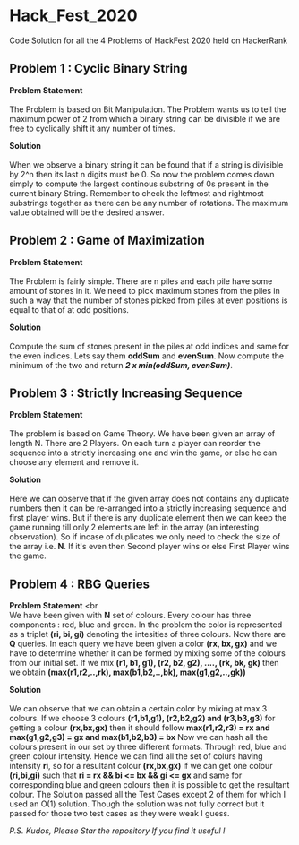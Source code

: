 # Hack_Fest_2020
Code Solution for all the 4 Problems of HackFest 2020 held on HackerRank

## Problem 1 : Cyclic Binary String

**Problem Statement** <br><br>
The Problem is based on Bit Manipulation. The Problem wants us to tell the maximum power of 2 from which a binary string can be divisible if we are free to cyclically shift it any number of times.
 
 **Solution**<br><br>
 When we observe a binary string it can be found that if a string is divisible by 2^n then its last n digits must be 0. So now the problem comes down simply to   compute the largest continous substring of 0s present in the current binary String. Remember to check the leftmost and rightmost substrings together as there can be any number of rotations. The maximum value obtained will be the desired answer. 

## Problem 2 : Game of Maximization

**Problem Statement** <br><br>
The Problem is fairly simple. There are n piles and each pile have some amount of stones in it. We need to pick maximum stones from the piles in such a way that the number of stones picked from piles at even positions is equal to that of at odd positions.

**Solution** <br><br>
Compute the sum of stones present in the piles at odd indices and same for the even indices. Lets say them **oddSum** and **evenSum**. Now compute the minimum of the two and return ***2 x min(oddSum, evenSum)***.

## Problem 3 : Strictly Increasing Sequence

**Problem Statement** <br><br>
The problem is based on Game Theory. We have been given an array of length N. There are 2 Players. On each turn a player can reorder the sequence into a strictly increasing one and win the game, or else he can choose any element and remove it.

**Solution** <br><br>
Here we can observe that if the given array does not contains any duplicate numbers then it can be re-arranged into a strictly increasing sequence and first player wins. But if there is any duplicate element then we can keep the game running till only 2 elements are left in the array (an interesting observation). So if incase of duplicates we only need to check the size of the array i.e. **N**. If it's even then Second player wins or else First Player wins the game.

## Problem 4 : RBG Queries

**Problem Statement** <br<br>
We have been given with **N** set of colours. Every colour has three components : red, blue and green. In the problem the color is represented as a triplet **(ri, bi, gi)** denoting the intesities of three colours. Now there are **Q** queries.
In each query we have been given a color **(rx, bx, gx)** and we have to determine whether it can be formed by mixing some of the colours from our initial set. If we mix **(r1, b1, g1), (r2, b2, g2), ...., (rk, bk, gk)** then we obtain **(max(r1,r2,..,rk), max(b1,b2,..,bk), max(g1,g2,..,gk))**

**Solution** <br><br>
We can observe that we can obtain a certain color by mixing at max 3 colours. If we choose 3 colours **(r1,b1,g1), (r2,b2,g2) and (r3,b3,g3)** for getting a colour **(rx,bx,gx)** then it should follow **max(r1,r2,r3) = rx and max(g1,g2,g3) = gx and max(b1,b2,b3) = bx**
Now we can hash all the colours present in our set by three different formats. Through red, blue and green colour intensity. Hence we can find all the set of colurs having intensity **ri**, so for a resultant colour **(rx,bx,gx)** if we can get one colour **(ri,bi,gi)** such that **ri = rx && bi <= bx && gi <= gx** and same for corresponding blue and green colours then it is possible to get the resultant colour.
The Solution passed all the Test Cases except 2 of them for which I used an O(1) solution. Though the solution was not fully correct but it passed for those two test cases as they were weak I guess.

*P.S. Kudos, Please Star the repository If you find it useful !*

